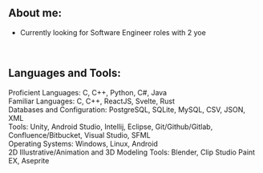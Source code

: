 ## About me:
- Currently looking for Software Engineer roles with 2 yoe
<br />

## Languages and Tools:
Proficient Languages: C, C++, Python, C#, Java 
<br />
Familiar Languages: C, C++, ReactJS, Svelte, Rust
<br />
Databases and Configuration: PostgreSQL, SQLite, MySQL, CSV, JSON, XML
<br />
Tools: Unity, Android Studio, Intellij, Eclipse,  Git/Github/Gitlab, Confluence/Bitbucket, Visual Studio, SFML
<br />
Operating Systems: Windows, Linux, Android
<br />
2D Illustrative/Animation and 3D Modeling Tools: Blender, Clip Studio Paint EX, Aseprite
<br />
